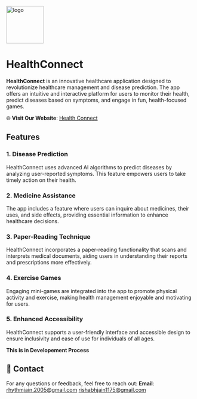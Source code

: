 <img src="https://i.ibb.co/HPp3fC1/logo.png" alt="logo" width=100px height=100px></a>
# HealthConnect

**HealthConnect** is an innovative healthcare application designed to revolutionize healthcare management and disease prediction. The app offers an intuitive and interactive platform for users to monitor their health, predict diseases based on symptoms, and engage in fun, health-focused games.

🌐 **Visit Our Website**: [Health Connect](https://healthconnect-nine.vercel.app/)

## Features

### 1. **Disease Prediction**
HealthConnect uses advanced AI algorithms to predict diseases by analyzing user-reported symptoms. This feature empowers users to take timely action on their health.

### 2. **Medicine Assistance**
The app includes a feature where users can inquire about medicines, their uses, and side effects, providing essential information to enhance healthcare decisions.

### 3. **Paper-Reading Technique**
HealthConnect incorporates a paper-reading functionality that scans and interprets medical documents, aiding users in understanding their reports and prescriptions more effectively.

### 4. **Exercise Games**
Engaging mini-games are integrated into the app to promote physical activity and exercise, making health management enjoyable and motivating for users.

### 5. **Enhanced Accessibility**
HealthConnect supports a user-friendly interface and accessible design to ensure inclusivity and ease of use for individuals of all ages.

**This is in Developement Process**

## 📧 Contact

For any questions or feedback, feel free to reach out:
**Email**: 
rhythmjain.2005@gmail.com
rishabhjain1175@gmail.com
